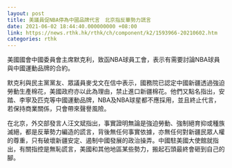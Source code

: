 ```yaml
---
layout: post
title: 美議員促NBA停為中國品牌代言　北京指反華勢力謊言
date: 2021-06-02 18:44:40.000000000 +08:00
link: https://news.rthk.hk/rthk/ch/component/k2/1593966-20210602.htm
categories: rthk
---
```


美國國會中國委員會主席默克利，致函NBA球員工會，表示有需要討論NBA球員與中國運動品牌的合約。

默克利與民主黨黨友、眾議員麥戈文在信中表示，國務院已認定中國新疆透過強迫勞動生產棉花，美國政府亦以此為理由，禁止進口新疆棉花。他們又點名指出，安踏、李寧及匹克等中國運動品牌，NBA及NBA球星都不應採用，並且終止代言，若保持商業關係，只會帶來聲譽風險。

在北京，外交部發言人汪文斌指出，事實證明無論是強迫勞動、強制絕育抑或種族滅絕，都是反華勢力編造的謊言，背後無任何事實依據，亦無任何對新疆民眾人權的尊重，只有破壞新疆安定、遏制中國發展的政治操弄。中國駐美國大使館就指出，有關指控是無恥謊言，美國和其他地區某些勢力，搬起石頭最終會砸到自己的腳。
